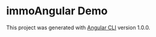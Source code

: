 # immoAngular Demo

This project was generated with [Angular CLI](https://github.com/angular/angular-cli) version 1.0.0.

